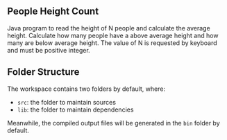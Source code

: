 ## People Height Count  

Java program to read the height of N people and calculate the average height. Calculate how many people have a above average height and how many are below average height. The value of N is requested by keyboard and must be positive integer.

## Folder Structure

The workspace contains two folders by default, where:

- `src`: the folder to maintain sources
- `lib`: the folder to maintain dependencies

Meanwhile, the compiled output files will be generated in the `bin` folder by default.